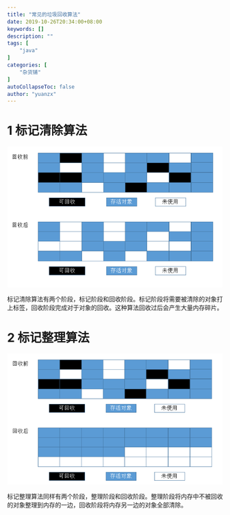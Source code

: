 ```yaml
---
title: "常见的垃圾回收算法"
date: 2019-10-26T20:34:00+08:00
keywords: []
description: ""
tags: [
    "java"
]
categories: [
    "杂货铺"
]
autoCollapseToc: false
author: "yuanzx"
---
```


# 1 标记清除算法

![标记清除算法](/hub/2019/october/1.png)

标记清除算法有两个阶段，标记阶段和回收阶段。标记阶段将需要被清除的对象打上标签，回收阶段完成对于对象的回收。这种算法回收过后会产生大量内存碎片。


# 2 标记整理算法

![标记整理算法](/hub/2019/october/2.png)

标记整理算法同样有两个阶段，整理阶段和回收阶段。整理阶段将内存中不被回收的对象整理到内存的一边，回收阶段将内存另一边的对象全部清除。
